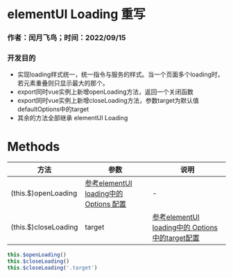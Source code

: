 # elementUI Loading 重写
### 作者：闰月飞鸟；时间：2022/09/15
### 开发目的
- 实现loading样式统一，统一指令与服务的样式。当一个页面多个loading时，若元素重叠则只显示最大的那个。
- export同时vue实例上新增openLoading方法，返回一个关闭函数
- export同时vue实例上新增closeLoading方法，参数target为默认值defaultOptions中的target
- 其余的方法全部继承 elementUI Loading

# Methods
| 方法   | 参数 | 说明 |  
| ------- | ------------------  | ------ |  
| (this.$)openLoading | [参考elementUI loading中的 Options 配置 ](https://element.eleme.cn/#/zh-CN/component/loading)| - |
| (this.$)closeLoading  | target |     [参考elementUI loading中的 Options 中的target配置 ](https://element.eleme.cn/#/zh-CN/component/loading)    |

``` javascript
this.$openLoading()
this.$closeLoading()
this.$closeLoading('.target')
```